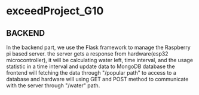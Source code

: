 # exceedProject_G10

## BACKEND
In the backend part, we use the Flask framework to manage the Raspberry pi based server. the server gets a response from hardware(esp32 microcontroller), it will be calculating water left, time interval, and the usage statistic in a time interval and update data to MongoDB database the frontend will fetching the data through "/popular path" to access to a database and hardware will using GET and POST method to communicate with the server through "/water" path.
